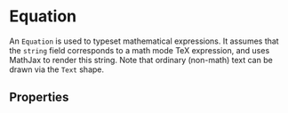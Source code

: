 <script setup>
import ShapeProps from "../../../../src/components/ShapeProps.vue";
</script>

# Equation

An `Equation` is used to typeset mathematical expressions. It assumes that the `string` field corresponds to a math mode TeX expression, and uses MathJax to render this string. Note that ordinary (non-math) text can be drawn via the `Text` shape.

## Properties

<ShapeProps shape-name="Equation" />
